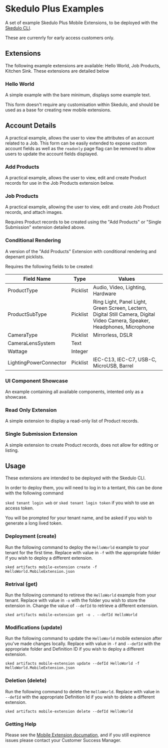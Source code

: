# Skedulo Plus Examples

A set of example Skedulo Plus Mobile Extensions, to be deployed with the [Skedulo CLI](#Usage). 

These are currenrly for early access customers only.

## Extensions

The following example extensions are available: Hello World, Job Products, Kitchen Sink. These extensions are detailed below

### Hello World

A simple example with the bare minimum, displays some example text.

This form doesn't require any customisation within Skedulo, and should be used as a base for creating new mobile extensions.

## Account Details 

A practical example, allows the user to view the attributes of an account related to a Job. This form can be easily extended to expose custom account fields as well as the `readonly` page flag can be removed to allow users to update the account fields displayed. 

### Add Products

A practical example, allows the user to view, edit and create Product records for use in the Job Products extension below. 

### Job Products

A practical example, allowing the user to view, edit and create Job Product records, and attach images.

Requires Product records to be created using the "Add Products" or "Single Submission" extension detailed above.

### Conditional Rendering

A version of the "Add Products" Extension with conditional rendering and depenant picklists. 

Requires the following fields to be created:

| Field Name | Type | Values |
|------------|-----|---------|
| ProductType | Picklist | Audio, Video, Lighting, Hardware |
| ProductSubType | Picklist | Ring Light, Panel Light, Green Screen, Lectern, Digital Still Camera, Digital Video Camera, Speaker, Headphones, Microphone |
| CameraType | Picklist | Mirrorless, DSLR |
| CameraLensSystem | Text | |
| Wattage | Integer | |
| LightingPowerConnector | Picklist | IEC-C13, IEC-C7, USB-C, MicroUSB, Barrel |

### UI Component Showcase

An example containing all available components, intented only as a showcase.

### Read Only Extension

A simple extension to display a read-only list of Product records. 

### Single Submission Extension

A simple extension to create Product records, does not allow for editing or listing.


## Usage

These extensions are intended to be deployed with the Skedulo CLI.

In order to deploy them, you will need to log in to a tentant, this can be done with the following command

`sked tenant login web` or `sked tenant login token` if you wish to use an access token.

You will be prompted for your tenant name, and be asked if you wish to generate a long lived token.

### Deployment (create)

Run the following command to deploy the `HelloWorld` example to your tenant for the first time. Replace with value in `-f` with the appropriate folder if you wish to deploy a different extension.

`sked artifacts mobile-extension create -f HelloWorld.MobileExtension.json`

### Retrival (get)

Run the following command to retireve the `HelloWorld` example from your tenant. Replace with value in `-o` with the folder you wish to store the extension in. Change the value of `--defId` to retrieve a different extension.

`sked artifacts mobile-extension get -o . --defId HelloWorld`

### Modifications (update)

Run the following command to update the `HelloWorld` mobile extension after you've made changes locally. Replace with value in `-f` and `--defId` with the appropriate folder and Definition ID if you wish to deploy a different extension.

`sked artifacts mobile-extension update --defId HelloWorld -f HelloWorld.MobileExtension.json`

### Deletion (delete)

Run the following command to delete the `HelloWorld`. Replace with value in `--defId` with the appropriate Definition Id if you wish to delete a different extension.

`sked artifacts mobile-extension delete --defId HelloWorld`

### Getting Help

Please see the [Mobile Extension documation](https://mex-beta.docs.skedulo.com/developer-guides/customize-and-extend-mobile/skedulo-plus-extensions/mex-intro/), and if you still expirence issues please contact your Customer Success Manager.

